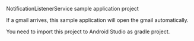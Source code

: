 NotificationListenerService sample application project

If a gmail arrives, this sample application will open the gmail automatically.

You need to import this project to Android Studio as gradle project.
